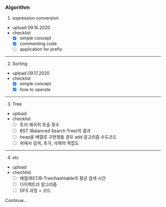 ### Algorithm

1. expression conversion
  - upload 09.16.2020
  - checklist
    - [x] simple concept
    - [X] commenting code
    - [ ] application for prefix
---
2. Sorting
  - upload 09.17.2020
  - checklist
    - [x] simple concept
    - [x] how to operate
---
3. Tree
  - upload
  - checklist
    - [ ] 트리 재귀적 호출 횟수
    - [ ] BST (Balanced Search Tree)의 결과
    - [ ] heap을 배열로 구현했을 경우 add 알고리즘 수도코드
    - [ ] 위에서 검색, 추가, 삭제의 복잡도
---
4. etc
  - upload
  - chechlist
    - [ ] 배열/BST/B-Tree/hashtable의 평균 검색 시간
    - [ ] 다이젝트라 알고리즘
    - [ ] DFS 과정 + 코드
  
Continue...
